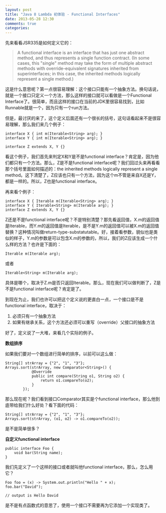 ```yaml
---
layout: post
title: "Java 8 Lambda 初体验 - Functional Interfaces"
date: 2013-05-28 12:30
comments: true
categories: 
---
```


先来看看JSR335是如何定义它的：


> A functional interface is an interface that has just one abstract method, and thus represents a single function contract. (In some cases, this "single" method may take the form of multiple abstract methods with override-equivalent signatures inherited from superinterfaces; in this case, the inherited methods logically represent a single method.)

这是什么意思呢？第一点很容易理解：这个接口只能有一个抽象方法。换句话说，就是一个接口只定义一个方法，那么这样的接口就可以看做是一个Functional Interface了。很简单，而且这样的接口在当前的JDK里很容易找到，比如Runnable就是一个，因为只有一个run方法。


但是，最讨厌的来了，这个定义后面还有一个很长的括号，这句话看起来不是很容易理解，那么我们来几个例子：

```
interface X { int m(Iterable<String> arg); }
interface Y { int m(Iterable<String> arg); }

interface Z extends X, Y {}
```

看这个例子，我们首先来判定X和Y是不是functional interface？肯定是，因为他们都只有一个方法。那么，Z是不是functional interface呢？我们回过头来再看看那个括号里面如何描述的：the inherited methods logically represent a single method。这下清楚了，Z应该也只有一个方法，因为这个m不管是来自X还是Y，都是一样的。所以，Z也是functional interface。

再来看个例子：

```
interface X { Iterable m(Iterable<String> arg); }
interface Y { Iterable<String> m(Iterable arg); }
interface Z extends X, Y {}
```

Z还是不是functional interface呢？不是特别清楚？那先看返回值，X.m的返回值是Iterable，而Y.m的返回值是Iterable<String>，是不是Y.m的返回值可以被X.m的返回值替换？这种情况叫做return-type-substatutable。好，接着看参数，貌似也是类似的样子，Y.m的参数是可以包含X.m的参数的，所以，我们的Z应该生成一个什么样的方法？也许是下面的：

```
Iterable m(Iterable arg);
```

或者

```
Iterable<String> m(Iterable arg);
```

具体是哪个，取决于Z.m是否只返回Iterable<String>。那么，现在我们可以做判断了，Z是不是functional interface呢？肯定是了。


到现在为止，我们也许可以把这个定义说的更直白一点，一个接口是不是functional interface，取决于：
1. 必须只有一个抽象方法
2. 如果有继承关系，这个方法还必须可以重写（override）父接口的抽象方法

好了，定义说了一大堆，来看几个实际的例子。

**数组排序** 

如果我们要对一个数组进行简单的排序，以前可以这么做：

```
String[] strArray = {"2", "1", "3"};
Arrays.sort(strArray, new Comparator<String>() {
            @Override
            public int compare(String o1, String o2) {
                return o1.compareTo(o2);
            }
        });
```

那么现在呢？我们看到接口Comparator其实是个functional interface，那么他到底带给我们什么好处？看下面的代码：

```
String[] strArray = {"2", "1", "3"};
Arrays.sort(strArray, (o1, o2) -> o1.compareTo(o2));
```

是不是简单很多？

**自定义functional interface**

```
public interface Foo {
    void bar(String name);
}
```

我们先定义了一个这样的接口或者就叫他functional interface，那么，怎么用它？

```
Foo foo = (x) -> System.out.println("Hello " + x);
foo.bar("David");

// output is Hello David
```

是不是有点函数式的意思了，使用一个接口不需要再为它添加一个实现类了。
